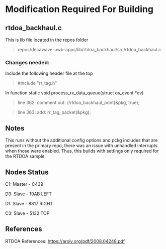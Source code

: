 # Modification Required For Building

## rtdoa_backhaul.c
This is lib file located in the repos folder
>repos/decawave-uwb-apps/lib/rtdoa_backhaul/src/rtdoa_backhaul.c
### Changes needed:
Include the following header file at the top
> #include "rr_tag.h"

In function static void process_rx_data_queue(struct os_event *ev)
>line 362: comment out:  //rtdoa_backhaul_print(&pkg, true);

>line 363: add: rr_tag_packet(&pkg);


## Notes
This runs without the additional config options and pckg includes that are present in the primary repo, there was an issue with unhandled interrupts when those were enabled. Thus, this builds with settings only required for the RTDOA sample.

## Nodes Status
C1: Master - C439 

D3: Slave - 19AB LEFT

D1: Slave - 8817 RIGHT

C3: Slave - 5132 TOP


## References 
RTDOA References: 
https://arxiv.org/pdf/2008.04248.pdf

